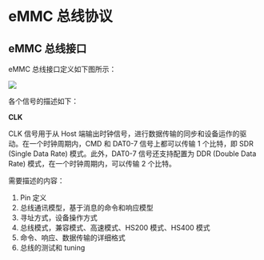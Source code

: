 # eMMC 总线协议

## eMMC 总线接口

eMMC 总线接口定义如下图所示：  

![](emmc_host_interfaces.png)  

各个信号的描述如下：

**CLK**  

CLK 信号用于从 Host 端输出时钟信号，进行数据传输的同步和设备运作的驱动。在一个时钟周期内，CMD 和 DAT0-7 信号上都可以传输 1 个比特，即 SDR (Single Data Rate) 模式。此外，DAT0-7 信号还支持配置为 DDR (Double Data Rate) 模式，在一个时钟周期内，可以传输 2 个比特。

需要描述的内容：

1. Pin 定义
2. 总线通讯模型，基于消息的命令和响应模型
3. 寻址方式，设备操作方式
4. 总线模式，兼容模式、高速模式、HS200 模式、HS400 模式
5. 命令、响应、数据传输的详细格式
6. 总线的测试和 tuning


